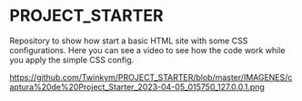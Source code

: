 # PROJECT_STARTER
Repository to show how start a basic  HTML site with some  CSS configurations.
Here you can see a video to see how the code work while you apply the simple CSS config.


https://github.com/Twinkym/PROJECT_STARTER/blob/master/IMAGENES/captura%20de%20Project_Starter_2023-04-05_015750_127.0.0.1.png
